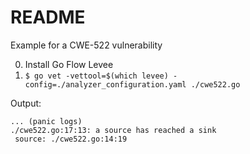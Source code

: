 # README

Example for a CWE-522 vulnerability

0. Install Go Flow Levee
1. `$ go vet -vettool=$(which levee) -config=./analyzer_configuration.yaml ./cwe522.go`

Output:
```
... (panic logs)
./cwe522.go:17:13: a source has reached a sink
 source: ./cwe522.go:14:19
```
